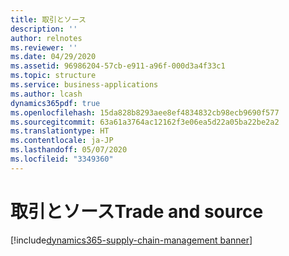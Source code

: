 ```yaml
---
title: 取引とソース
description: ''
author: relnotes
ms.reviewer: ''
ms.date: 04/29/2020
ms.assetid: 96986204-57cb-e911-a96f-000d3a4f33c1
ms.topic: structure
ms.service: business-applications
ms.author: lcash
dynamics365pdf: true
ms.openlocfilehash: 15da828b8293aee8ef4834832cb98ecb9690f577
ms.sourcegitcommit: 63a61a3764ac12162f3e06ea5d22a05ba22be2a2
ms.translationtype: HT
ms.contentlocale: ja-JP
ms.lasthandoff: 05/07/2020
ms.locfileid: "3349360"
---
```

# <a name="trade-and-source"></a><span data-ttu-id="35fe6-102">取引とソース</span><span class="sxs-lookup"><span data-stu-id="35fe6-102">Trade and source</span></span>

[!include[dynamics365-supply-chain-management banner](../includes/dynamics365-supply-chain-management.md)]

<!--structure start-->

<!--structure end-->



